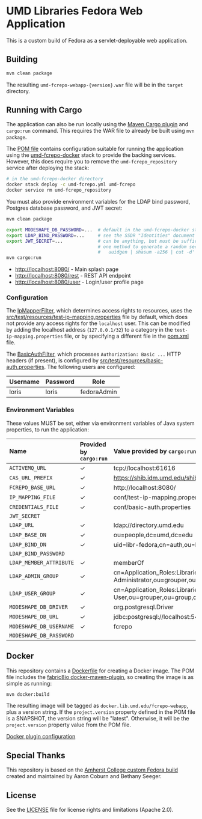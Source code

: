 # UMD Libraries Fedora Web Application

This is a custom build of Fedora as a servlet-deployable web application.

## Building

```bash
mvn clean package
```

The resulting `umd-fcrepo-webapp-{version}.war` file will be in the `target` directory.

## Running with Cargo

The application can also be run locally using the [Maven Cargo plugin] and
`cargo:run` command. This requires the WAR file to already be built using
`mvn package`.

The [POM file](pom.xml) contains configuration suitable for running the
application using the [umd-fcrepo-docker] stack to provide the backing
services. However, this does require you to remove the `umd-fcrepo_repository`
service after deploying the stack:

```bash
# in the umd-fcrepo-docker directory
docker stack deploy -c umd-fcrepo.yml umd-fcrepo
docker service rm umd-fcrepo_repository
``` 

You must also provide environment variables for the LDAP bind password, Postgres
database password, and JWT secret:

```bash
mvn clean package

export MODESHAPE_DB_PASSWORD=...  # default in the umd-fcrepo-docker stack is "fcrepo"
export LDAP_BIND_PASSWORD=...     # see the SSDR "Identities" document for this
export JWT_SECRET=...             # can be anything, but must be sufficiently long
                                  # one method to generate a random secret is:
                                  #   uuidgen | shasum -a256 | cut -d' ' -f1
mvn cargo:run
```

* <http://localhost:8080/> - Main splash page
* <http://localhost:8080/rest> - REST API endpoint
* <http://localhost:8080/user> - Login/user profile page

### Configuration

The [IpMapperFilter], which determines access rights to resources, uses the 
[src/test/resources/test-ip-mapping.properties] file by default, which does not
provide any access rights for the `localhost` user. This can be modified by
adding the localhost address (`127.0.0.1/32`) to a category in the
`test-ip-mapping.properties` file, or by specifying a different file in the
[pom.xml](pom.xml) file.

The [BasicAuthFilter], which processes `Authorization: Basic ...` HTTP headers
(if present), is configured by [src/test/resources/basic-auth.properties]. The
following users are configured:

| Username | Password | Role      |
|----------|----------|-----------|
|loris     |loris     |fedoraAdmin|

### Environment Variables

These values MUST be set, either via environment variables of Java system
properties, to run the application:

| Name | Provided by `cargo:run` | Value provided by `cargo:run` |
|:--------------------------|:---|:---------------|
|`ACTIVEMQ_URL`                |✓|tcp://localhost:61616|
|`CAS_URL_PREFIX`              |✓|https://shib.idm.umd.edu/shibboleth-idp/profile/cas|
|`FCREPO_BASE_URL`             |✓|http://localhost:8080/|
|`IP_MAPPING_FILE`             |✓|conf/test-ip-mapping.properties|
|`CREDENTIALS_FILE`            |✓|conf/basic-auth.properties|
|`JWT_SECRET`                  | ||
|`LDAP_URL`                    |✓|ldap://directory.umd.edu|
|`LDAP_BASE_DN`                |✓|ou=people,dc=umd,dc=edu|
|`LDAP_BIND_DN`                |✓|uid=libr-fedora,cn=auth,ou=ldap,dc=umd,dc=edu|
|`LDAP_BIND_PASSWORD`          | ||
|`LDAP_MEMBER_ATTRIBUTE`       |✓|memberOf|
|`LDAP_ADMIN_GROUP`            |✓|cn=Application_Roles:Libraries:FCREPO:FCREPO-Administrator,ou=grouper,ou=group,dc=umd,dc=edu|
|`LDAP_USER_GROUP`             |✓|cn=Application_Roles:Libraries:FCREPO:FCREPO-User,ou=grouper,ou=group,dc=umd,dc=edu|
|`MODESHAPE_DB_DRIVER`         |✓|org.postgresql.Driver|
|`MODESHAPE_DB_URL`            |✓|jdbc:postgresql://localhost:5432/fcrepo_modeshape5|
|`MODESHAPE_DB_USERNAME`       |✓|fcrepo|
|`MODESHAPE_DB_PASSWORD`       | ||

## Docker

This repository contains a [Dockerfile](Dockerfile) for creating a Docker image.
The POM file includes the [fabric8io docker-maven-plugin], so creating the image
is as simple as running:

```bash
mvn docker:build
```

The resulting image will be tagged as `docker.lib.umd.edu/fcrepo-webapp`, 
plus a version string. If the `project.version` property defined in the POM 
file is a SNAPSHOT, the version string will be "latest". Otherwise, it will 
be the `project.version` property value from the POM file.

[Docker plugin configuration](pom.xml#L285-L296)

## Special Thanks

This repository is based on the [Amherst College custom Fedora build](https://gitlab.amherst.edu/acdc/amherst-fedora-webapp) created and maintained by Aaron Coburn and Bethany Seeger.

## License

See the [LICENSE](LICENSE.md) file for license rights and limitations (Apache 2.0).

[Maven Cargo plugin]: https://codehaus-cargo.github.io/cargo/Maven2+plugin.html
[umd-fcrepo-docker]: https://github.com/umd-lib/umd-fcrepo-docker
[IpMapperFilter]: src/main/java/edu/umd/lib/fcrepo/IpMapperFilter.java
[src/test/resources/test-ip-mapping.properties]: src/test/resources/test-ip-mapping.properties
[BasicAuthFilter]: src/main/java/edu/umd/lib/fcrepo/BasicAuthFilter.java
[src/test/resources/basic-auth.properties]: src/test/resources/basic-auth.properties
[fabric8io docker-maven-plugin]: http://dmp.fabric8.io/